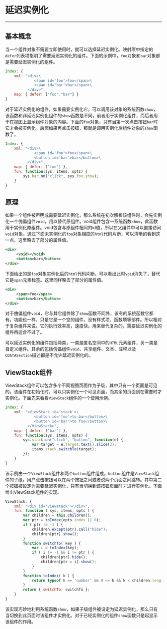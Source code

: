 # 延迟实例化

---

## 基本概念

当一个组件对象不需要立即使用时，就可以选择延迟实例化。映射项中指定的`defer`列表项指明了需要延迟实例化的组件。下面的示例中，`foo`对象和`bar`对象都是需要延迟实例化的组件。

```js
Index: {
    xml: "<div>\
             <span id='foo'>foo</span>\
             <span id='bar'>bar</span>\
          </div>",
    map: { defer: ["foo","bar"] }
}
```

对于延迟实例化的组件，如果需要实例化它，可以调用该对象的系统函数`show`，该函数和非延迟实例化组件的`show`函数是不同，前者用于实例化组件，而后者用于在视图上显示组件对象的内容。下面的`foo`对象，只有当第一次点击按钮`bar`时它才会被实例化。后面如果再点击按钮，那就是调用实例化后组件对象的`show`函数了。

```js
Index: {
    xml: "<div>\
             <span id='foo'>foo</span>\
             <button id='bar'>bar</button>\
          </div>",
    map: { defer: ["foo"] },
    fun: function(sys, items, opts) {
        sys.bar.on("click", sys.foo.show);
    }
}
```

## 原理

如果一个组件被声明成需要延迟实例化，那么系统在初次解析该组件时，会先实例化一个傀儡组件`void`，用以替代原组件。void组件包含一系统函数`show`，此函数用于实例化原组件。void包含与原组件相同的id值，所以在父组件中可以直接访问`void`对象。通过下面未实例化的`foo`对象相应的`html`代码片断，可以清晰的看到这一点。这里略去了部分的属性值。

```xml
<div>
     <void></void>
     <button>bar</button>
</div> 
```

下面给出的是`foo`对象实例化后的`html`代码片断。可以看出此时`void`消失了，替代它是`span`元素标签。这里同样略去了部分的属性值。

```xml
<div>
     <span>foo</span>
     <button>bar</button>
</div>
```

对于傀儡组件`void`，它与其它组件除了`show`函数不同外，该有的系统函数它都有，功能也一样。只是它是一个空的组件，没有样式项、函数项等部件。所以相对于复杂组件来说，它的执行效率高，速度快。用来替代复杂的，需要延迟实例化的组件再适合不过了。

可以延迟实例化的组件包括两类，一类是匿名空间中的`HTML`元素组件，另一类是自定义组件。其余的包括傀儡组件`void`、共享组件、文本、注释以及`CDATASection`描述都是不允许延迟实例化的。

## ViewStack组件

ViewStack组件可以包含多个不同视图页面作为子级，其中只有一个页面是可见的。该组件在初始化时，可以只实例化一个可见页面，而其余的页面则在需要时才实例化。下面先来看看`ViewStack`组件的一个使用示例。

```js
Index: {
    xml: "<ViewStack id='stack'>\
             <button id='foo'>to bar</button>\
             <button id='bar'>to foo</button>\
          </ViewStack>",
    map: { defer: ["bar"] },
    fun: function(sys, items, opts) {
        sys.stack.on("click", "button", function(e) {
            var target = e.target.text().slice(3);
            items.stack.switchTo(target);
        });
    }
}
```
该示例由一个`ViewStack`组件和两个`button`组件组成，`button`组件是`ViewStack`组件的子级。用户点击按钮可以在两个按钮之间或者说两个页面之间跳转。其中第二个按钮被设定为需要延迟实例化，只有当切换到该按钮页面时才进行实例化。下面给出ViewStack组件的实现。

```js
ViewStack: {
    xml: "<div id='viewstack'></div>",
    fun: function ( sys, items, opts ) {
        var children = this.children();
        var ptr = toIndex(opts.index || 0);
        if ( ptr != -1 ) {
            children.except(ptr).call("hide");
            children[ptr].show();
        }
        function switchTo( key ) {
            var i = toIndex(key);
            if ( i != -1 && i != ptr ) {
                children[ptr].hide();
                children[ptr = i].show();
            }
        }
        function toIndex( k ) {
            return typeof k == 'number' && 0 <= k && k < children.length ? k : -1;
        }
        return { switchTo: switchTo };
    }
}
```

该实现巧妙地利用系统函数`show`，如果子级组件被设定为延迟实例化，那么只有当切换到此页面时该组件才实例化。对于已经实例化的组件`show`函数只是起显示该组件的作用。